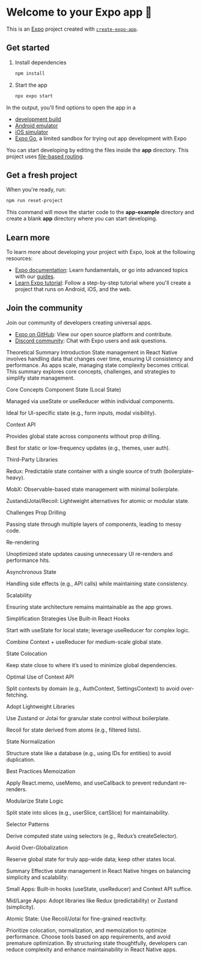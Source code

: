 # Welcome to your Expo app 👋

This is an [Expo](https://expo.dev) project created with [`create-expo-app`](https://www.npmjs.com/package/create-expo-app).

## Get started

1. Install dependencies

   ```bash
   npm install
   ```

2. Start the app

   ```bash
   npx expo start
   ```

In the output, you'll find options to open the app in a

- [development build](https://docs.expo.dev/develop/development-builds/introduction/)
- [Android emulator](https://docs.expo.dev/workflow/android-studio-emulator/)
- [iOS simulator](https://docs.expo.dev/workflow/ios-simulator/)
- [Expo Go](https://expo.dev/go), a limited sandbox for trying out app development with Expo

You can start developing by editing the files inside the **app** directory. This project uses [file-based routing](https://docs.expo.dev/router/introduction).

## Get a fresh project

When you're ready, run:

```bash
npm run reset-project
```

This command will move the starter code to the **app-example** directory and create a blank **app** directory where you can start developing.

## Learn more

To learn more about developing your project with Expo, look at the following resources:

- [Expo documentation](https://docs.expo.dev/): Learn fundamentals, or go into advanced topics with our [guides](https://docs.expo.dev/guides).
- [Learn Expo tutorial](https://docs.expo.dev/tutorial/introduction/): Follow a step-by-step tutorial where you'll create a project that runs on Android, iOS, and the web.

## Join the community

Join our community of developers creating universal apps.

- [Expo on GitHub](https://github.com/expo/expo): View our open source platform and contribute.
- [Discord community](https://chat.expo.dev): Chat with Expo users and ask questions.



Theoretical Summary
Introduction
State management in React Native involves handling data that changes over time, ensuring UI consistency and performance. As apps scale, managing state complexity becomes critical. This summary explores core concepts, challenges, and strategies to simplify state management.

Core Concepts
Component State (Local State)

Managed via useState or useReducer within individual components.

Ideal for UI-specific state (e.g., form inputs, modal visibility).

Context API

Provides global state across components without prop drilling.

Best for static or low-frequency updates (e.g., themes, user auth).

Third-Party Libraries

Redux: Predictable state container with a single source of truth (boilerplate-heavy).

MobX: Observable-based state management with minimal boilerplate.

Zustand/Jotai/Recoil: Lightweight alternatives for atomic or modular state.

Challenges
Prop Drilling

Passing state through multiple layers of components, leading to messy code.

Re-rendering

Unoptimized state updates causing unnecessary UI re-renders and performance hits.

Asynchronous State

Handling side effects (e.g., API calls) while maintaining state consistency.

Scalability

Ensuring state architecture remains maintainable as the app grows.

Simplification Strategies
Use Built-in React Hooks

Start with useState for local state; leverage useReducer for complex logic.

Combine Context + useReducer for medium-scale global state.

State Colocation

Keep state close to where it’s used to minimize global dependencies.

Optimal Use of Context API

Split contexts by domain (e.g., AuthContext, SettingsContext) to avoid over-fetching.

Adopt Lightweight Libraries

Use Zustand or Jotai for granular state control without boilerplate.

Recoil for state derived from atoms (e.g., filtered lists).

State Normalization

Structure state like a database (e.g., using IDs for entities) to avoid duplication.

Best Practices
Memoization

Apply React.memo, useMemo, and useCallback to prevent redundant re-renders.

Modularize State Logic

Split state into slices (e.g., userSlice, cartSlice) for maintainability.

Selector Patterns

Derive computed state using selectors (e.g., Redux’s createSelector).

Avoid Over-Globalization

Reserve global state for truly app-wide data; keep other states local.

Summary
Effective state management in React Native hinges on balancing simplicity and scalability:

Small Apps: Built-in hooks (useState, useReducer) and Context API suffice.

Mid/Large Apps: Adopt libraries like Redux (predictability) or Zustand (simplicity).

Atomic State: Use Recoil/Jotai for fine-grained reactivity.

Prioritize colocation, normalization, and memoization to optimize performance. Choose tools based on app requirements, and avoid premature optimization. By structuring state thoughtfully, developers can reduce complexity and enhance maintainability in React Native apps.



